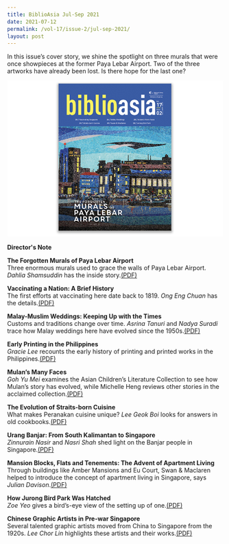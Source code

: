 ```yaml
---
title: BiblioAsia Jul-Sep 2021
date: 2021-07-12
permalink: /vol-17/issue-2/jul-sep-2021/
layout: post
---
```

In this issue’s cover story, we shine the spotlight on three murals that were once showpieces at the former Paya Lebar Airport. Two of the three artworks have already been lost. Is there hope for the last one?

<img src="/images/vol-17-issue-2/Cover.jpg">

<a style="text-decoration: none; font-weight: bold;" href="/vol-17/issue-2/jul-sep-2021/director-note"> Director's Note</a>

<a style="text-decoration: none; font-weight: bold;" href="/vol-17/issue-2/jul-sep-2021/murals"> The Forgotten Murals of Paya Lebar Airport</a><br>Three enormous murals used to grace the walls of Paya Lebar Airport. *Dahlia Shamsuddin* has the inside story.[(PDF)](/files/pdf/vol-17/issue-2/v17-issue2_ForgottenMurals.pdf)

<a style="text-decoration: none; font-weight: bold;" href="/vol-17/issue-2/jul-sep-2021/vaccinating-nation"> Vaccinating a Nation: A Brief History</a><br>The first efforts at vaccinating here date back to 1819. *Ong Eng Chuan* has the details.[(PDF)](/files/pdf/vol-17/issue-2/v17-issue2_VaccinatingNation.pdf)

<a style="text-decoration: none; font-weight: bold;" href="/vol-17/issue-2/jul-sep-2021/malay-weddings"> Malay-Muslim Weddings: Keeping Up with the Times</a><br>Customs and traditions change over time. *Asrina Tanuri* and *Nadya Suradi* trace how Malay weddings here have evolved since the 1950s.[(PDF)](/files/pdf/vol-17/issue-2/v17-issue2_Weddings.pdf)

<a style="text-decoration: none; font-weight: bold;" href="/vol-17/issue-2/jul-sep-2021/early-printing"> Early Printing in the Philippines</a>
<br>*Gracie Lee* recounts the early history of printing and printed works in the Philippines.[(PDF)](/files/pdf/vol-17/issue-2/v17-issue2_EarlyPrinting.pdf)

<a style="text-decoration: none; font-weight: bold;" href="/vol-17/issue-2/jul-sep-2021/mulan-many-faces"> Mulan’s Many Faces</a>
<br>*Goh Yu Mei* examines the Asian Children’s Literature Collection to see how Mulan’s story has evolved, while Michelle Heng reviews other stories in the acclaimed collection.[(PDF)](/files/pdf/vol-17/issue-2/v17-issue2_MulanFaces.pdf)

<a style="text-decoration: none; font-weight: bold;" href="/vol-17/issue-2/jul-sep-2021/straitsborncuisine"> The Evolution of Straits-born Cuisine</a><br>What makes Peranakan cuisine unique? *Lee Geok Boi* looks for answers in old cookbooks.[(PDF)](/files/pdf/vol-17/issue-2/v17-issue2_StraitsCuisine.pdf)

<a style="text-decoration: none; font-weight: bold;" href="/vol-17/issue-2/jul-sep-2021/urangbanjar"> Urang Banjar: From South Kalimantan to Singapore</a> <br>*Zinnurain Nasir* and *Nasri Shah* shed light on the Banjar people in Singapore.[(PDF)](/files/pdf/vol-17/issue-2/v17-issue2_UrangBanjar.pdf)

<a style="text-decoration: none; font-weight: bold;" href="/vol-17/issue-2/jul-sep-2021/swanandmaclaren"> Mansion Blocks, Flats and Tenements: The Advent of Apartment Living</a> <br>Through buildings like Amber Mansions and Eu Court, Swan &amp; Maclaren helped to introduce the concept of apartment living in Singapore, says *Julian Davison*.[(PDF)](/files/pdf/vol-17/issue-2/v17-issue2_MansionBlocks.pdf)

<a style="text-decoration: none; font-weight: bold;" href="/vol-17/issue-2/jul-sep-2021/jurong-bird-park"> How Jurong Bird Park Was Hatched</a> <br>*Zoe Yeo* gives a bird’s-eye view of the setting up of one.[(PDF)](/files/pdf/vol-17/issue-2/v17-issue2_JurongBirdPark.pdf)

<a style="text-decoration: none; font-weight: bold;" href="/vol-17/issue-2/jul-sep-2021/chinese-artists"> Chinese Graphic Artists in Pre-war Singapore</a> <br>Several talented graphic artists moved from China to Singapore from the 1920s. *Lee Chor Lin* highlights these artists and their works.[(PDF)](/files/pdf/vol-17/issue-2/v17-issue2_GraphicArtist.pdf)
